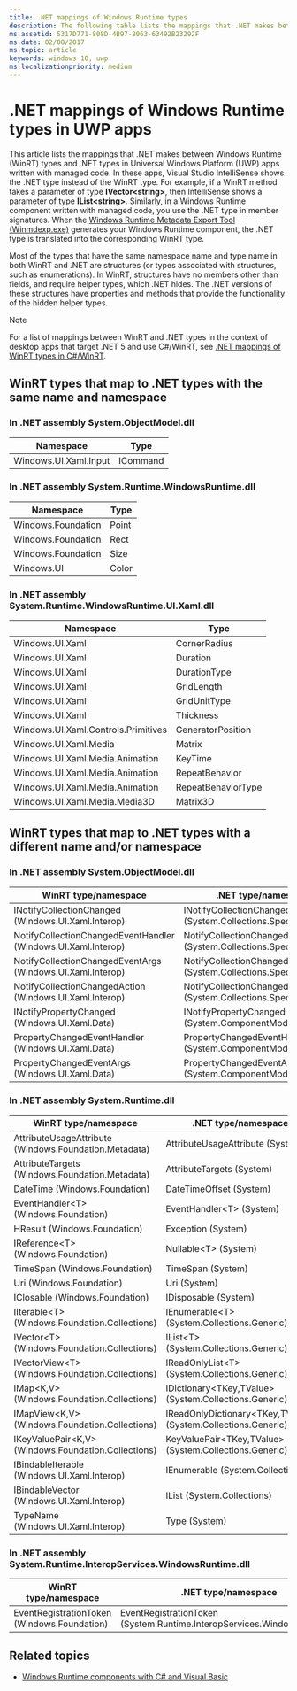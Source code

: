 ```yaml
---
title: .NET mappings of Windows Runtime types
description: The following table lists the mappings that .NET makes between Windows Runtime (WinRT) types and .NET types in Universal Windows Platform (UWP) apps.
ms.assetid: 5317D771-808D-4B97-8063-63492B23292F
ms.date: 02/08/2017
ms.topic: article
keywords: windows 10, uwp
ms.localizationpriority: medium
---
```


# .NET mappings of Windows Runtime types in UWP apps

This article lists the mappings that .NET makes between Windows Runtime (WinRT) types and .NET types in Universal Windows Platform (UWP) apps written with managed code. In these apps, Visual Studio IntelliSense shows the .NET type instead of the WinRT type. For example, if a WinRT method takes a parameter of type **IVector&lt;string&gt;**, then IntelliSense shows a parameter of type **IList&lt;string&gt;**. Similarly, in a Windows Runtime component written with managed code, you use the .NET type in member signatures. When the [Windows Runtime Metadata Export Tool (Winmdexp.exe)](/dotnet/framework/tools/winmdexp-exe-windows-runtime-metadata-export-tool) generates your Windows Runtime component, the .NET type is translated into the corresponding WinRT type.

Most of the types that have the same namespace name and type name in both WinRT and .NET are structures (or types associated with structures, such as enumerations). In WinRT, structures have no members other than fields, and require helper types, which .NET hides. The .NET versions of these structures have properties and methods that provide the functionality of the hidden helper types.

> [!NOTE]
> For a list of mappings between WinRT and .NET types in the context of desktop apps that target .NET 5 and use C#/WinRT, see [.NET mappings of WinRT types in C#/WinRT](/windows/apps/develop/platform/csharp-winrt/net-mappings-of-winrt-types.md).

## WinRT types that map to .NET types with the same name and namespace

### In .NET assembly System.ObjectModel.dll

| Namespace | Type |
|-|-|
| Windows.UI.Xaml.Input | ICommand |

### In .NET assembly System.Runtime.WindowsRuntime.dll

| Namespace | Type |
|-|-|
| Windows.Foundation | Point |
| Windows.Foundation | Rect |
| Windows.Foundation | Size |
| Windows.UI | Color |

### In .NET assembly System.Runtime.WindowsRuntime.UI.Xaml.dll

| Namespace | Type |
|-|-|
| Windows.UI.Xaml | CornerRadius |
| Windows.UI.Xaml | Duration |
| Windows.UI.Xaml | DurationType |
| Windows.UI.Xaml | GridLength |
| Windows.UI.Xaml | GridUnitType |
| Windows.UI.Xaml | Thickness |
| Windows.UI.Xaml.Controls.Primitives | GeneratorPosition |
| Windows.UI.Xaml.Media | Matrix |
| Windows.UI.Xaml.Media.Animation | KeyTime |
| Windows.UI.Xaml.Media.Animation | RepeatBehavior |
| Windows.UI.Xaml.Media.Animation | RepeatBehaviorType |
| Windows.UI.Xaml.Media.Media3D | Matrix3D |

## WinRT types that map to .NET types with a different name and/or namespace

### In .NET assembly System.ObjectModel.dll

| WinRT type/namespace | .NET type/namespace |
|-|-|
| INotifyCollectionChanged (Windows.UI.Xaml.Interop) | INotifyCollectionChanged (System.Collections.Specialized) | 
| NotifyCollectionChangedEventHandler (Windows.UI.Xaml.Interop) | NotifyCollectionChangedEventHandler (System.Collections.Specialized) | 
| NotifyCollectionChangedEventArgs (Windows.UI.Xaml.Interop) | NotifyCollectionChangedEventArgs (System.Collections.Specialized) | 
| NotifyCollectionChangedAction (Windows.UI.Xaml.Interop) | NotifyCollectionChangedAction (System.Collections.Specialized) | 
| INotifyPropertyChanged (Windows.UI.Xaml.Data) | INotifyPropertyChanged (System.ComponentModel) | 
| PropertyChangedEventHandler (Windows.UI.Xaml.Data) | PropertyChangedEventHandler (System.ComponentModel) | 
| PropertyChangedEventArgs (Windows.UI.Xaml.Data) | PropertyChangedEventArgs (System.ComponentModel) | 

### In .NET assembly System.Runtime.dll

| WinRT type/namespace | .NET type/namespace |
|-|-|
| AttributeUsageAttribute (Windows.Foundation.Metadata) | AttributeUsageAttribute (System) |
| AttributeTargets (Windows.Foundation.Metadata) | AttributeTargets (System) |
| DateTime (Windows.Foundation) | DateTimeOffset (System) |
| EventHandler&lt;T&gt; (Windows.Foundation) | EventHandler&lt;T&gt; (System) |
| HResult (Windows.Foundation) | Exception (System) |
| IReference&lt;T&gt; (Windows.Foundation) | Nullable&lt;T&gt; (System) |
| TimeSpan (Windows.Foundation) | TimeSpan (System) |
| Uri (Windows.Foundation) | Uri (System) |
| IClosable (Windows.Foundation) | IDisposable (System) |
| IIterable&lt;T&gt; (Windows.Foundation.Collections) | IEnumerable&lt;T&gt; (System.Collections.Generic) |
| IVector&lt;T&gt; (Windows.Foundation.Collections) | IList&lt;T&gt; (System.Collections.Generic) |
| IVectorView&lt;T&gt; (Windows.Foundation.Collections) | IReadOnlyList&lt;T&gt; (System.Collections.Generic) |
| IMap&lt;K,V&gt; (Windows.Foundation.Collections) | IDictionary&lt;TKey,TValue&gt; (System.Collections.Generic) |
| IMapView&lt;K,V&gt; (Windows.Foundation.Collections) | IReadOnlyDictionary&lt;TKey,TValue&gt; (System.Collections.Generic) |
| IKeyValuePair&lt;K,V&gt; (Windows.Foundation.Collections) | KeyValuePair&lt;TKey,TValue&gt; (System.Collections.Generic) |
| IBindableIterable (Windows.UI.Xaml.Interop) | IEnumerable (System.Collections) |
| IBindableVector (Windows.UI.Xaml.Interop) | IList (System.Collections) |
| TypeName (Windows.UI.Xaml.Interop) | Type (System) |

### In .NET assembly System.Runtime.InteropServices.WindowsRuntime.dll

| WinRT type/namespace | .NET type/namespace |
|-|-|
| EventRegistrationToken (Windows.Foundation) | EventRegistrationToken (System.Runtime.InteropServices.WindowsRuntime) |

## Related topics

* [Windows Runtime components with C# and Visual Basic](creating-windows-runtime-components-in-csharp-and-visual-basic.md)